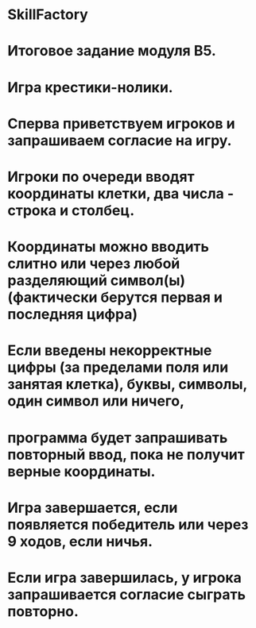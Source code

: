 # SkillFactory
# Итоговое задание модуля B5.
# Игра крестики-нолики.
# Сперва приветствуем игроков и запрашиваем согласие на игру.
# Игроки по очереди вводят координаты клетки, два числа - строка и столбец.
# Координаты можно вводить слитно или через любой разделяющий символ(ы) (фактически берутся первая и последняя цифра)
# Если введены некорректные цифры (за пределами поля или занятая клетка), буквы, символы, один символ или ничего,
# программа будет запрашивать повторный ввод, пока не получит верные координаты.
# Игра завершается, если появляется победитель или через 9 ходов, если ничья.
# Если игра завершилась, у игрока запрашивается согласие сыграть повторно.
